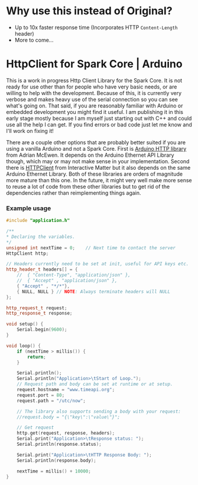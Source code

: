# Why use this instead of Original?

* Up to 10x faster response time (Incorporates HTTP `Content-Length` header)
* More to come...



# HttpClient for Spark Core | Arduino

This is a work in progress Http Client Library for the Spark Core. It is not ready for use other than for people who have very basic needs, or are willing to help with the development. Because of this, it is currently very verbose and makes heavy use of the serial connection so you can see what's going on. That said, if you are reasonably familiar with Arduino or embedded development you might find it useful. I am publishing it in this early stage mostly because I am myself just starting out with C++ and could use all the help I can get. If you find errors or bad code just let me know and I'll work on fixing it!

There are a couple other options that are probably better suited if you are using a vanilla Arduino and not a Spark Core. First is [Arduino HTTP library](https://github.com/amcewen/HttpClient) from Adrian McEwen. It depends on the Arduino Ethernet API Library though, which may or may not make sense in your implementation. Second there is [HTTPClient](https://github.com/interactive-matter/HTTPClient) from Interactive Matter but it also depends on the same Arduino Ethernet Library. Both of these libraries are orders of magnitude more mature than this one. In the future, it might very well make more sense to reuse a lot of code from these other libraries but to get rid of the dependencies rather than reimplementing things again.

### Example usage

```cpp
#include "application.h"

/**
* Declaring the variables.
*/
unsigned int nextTime = 0;    // Next time to contact the server
HttpClient http;

// Headers currently need to be set at init, useful for API keys etc.
http_header_t headers[] = {
    //  { "Content-Type", "application/json" },
    //  { "Accept" , "application/json" },
    { "Accept" , "*/*"},
    { NULL, NULL } // NOTE: Always terminate headers will NULL
};

http_request_t request;
http_response_t response;

void setup() {
    Serial.begin(9600);
}

void loop() {
    if (nextTime > millis()) {
        return;
    }

    Serial.println();
    Serial.println("Application>\tStart of Loop.");
    // Request path and body can be set at runtime or at setup.
    request.hostname = "www.timeapi.org";
    request.port = 80;
    request.path = "/utc/now";

    // The library also supports sending a body with your request:
    //request.body = "{\"key\":\"value\"}";

    // Get request
    http.get(request, response, headers);
    Serial.print("Application>\tResponse status: ");
    Serial.println(response.status);

    Serial.print("Application>\tHTTP Response Body: ");
    Serial.println(response.body);

    nextTime = millis() + 10000;
}


```
